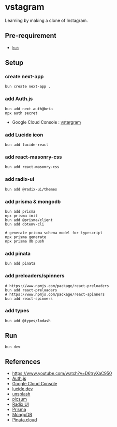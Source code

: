 # vstagram

Learning by making a clone of Instagram.

## Pre-requirement

- [`bun`](https://bun.sh/docs/installation)

## Setup

### create next-app

```shell
bun create next-app .
```

### add Auth.js

```shell
bun add next-auth@beta
npx auth secret
```

- Google Cloud Console : [vstargram](https://console.cloud.google.com/welcome/new?inv=1&invt=Abn4Rw&project=vstargram)

### add Lucide icon

```shell
bun add lucide-react
```

### add react-masonry-css

```shell
bun add react-masonry-css
```

### add radix-ui

```shell
bun add @radix-ui/themes
```

### add prisma & mongodb

```shell
bun add prisma
npx prisma init
bun add @prisma/client
bun add dotenv-cli

# generate prisma schema model for typescript
npx prisma generate
npx prisma db push
```

### add pinata

```shell
bun add pinata
```

### add preloaders/spinners

```shell
# https://www.npmjs.com/package/react-preloaders
bun add react-preloaders
# https://www.npmjs.com/package/react-spinners
bun add react-spinners
```

### add types

```shell
bun add @types/lodash
```

## Run

```shell
bun dev
```

## References

- <https://www.youtube.com/watch?v=D6tryXaC950>
- [Auth.js](https://authjs.dev/)
- [Google Cloud Console](https://console.cloud.google.com/)
- [lucide.dev](https://lucide.dev/)
- [unsplash](https://unsplash.com/ko)
- [picsum](https://picsum.photos/)
- [Radix UI](https://www.radix-ui.com/)
- [Prisma](https://www.prisma.io/)
- [MongoDB](https://www.mongodb.com/ko-kr)
- [Pinata.cloud](https://pinata.cloud/)
